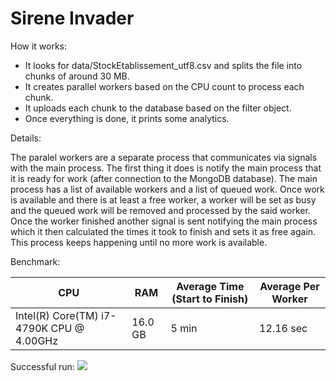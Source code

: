 # Sirene Invader

How it works:

- It looks for data/StockEtablissement_utf8.csv and splits the file into chunks of around 30 MB.
- It creates parallel workers based on the CPU count to process each chunk.
- It uploads each chunk to the database based on the filter object.
- Once everything is done, it prints some analytics.

Details:

The paralel workers are a separate process that communicates via signals with the main process.
The first thing it does is notify the main process that it is ready for work (after connection to the MongoDB database).
The main process has a list of available workers and a list of queued work.
Once work is available and there is at least a free worker, a worker will be set as busy and the queued work will be removed and processed by the said worker.
Once the worker finished another signal is sent notifying the main process which it then calculated the times it took to finish and sets it as free again.
This process keeps happening until no more work is available.

Benchmark:

| CPU | RAM | Average Time (Start to Finish) | Average Per Worker |
|-----|-----|--------------------------------|--------------------|
| Intel(R) Core(TM) i7-4790K CPU @ 4.00GHz | 16.0 GB   | 5 min | 12.16 sec |

Successful run:
![](https://i.ibb.co/JsJm0FM/sirene.png)
